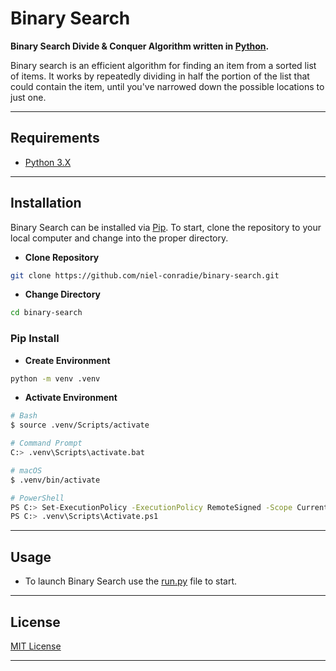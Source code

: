 # **Binary Search**

**Binary Search Divide & Conquer Algorithm written in [Python](https://www.python.org).**

Binary search is an efficient algorithm for finding an item from a sorted list of items. It works by repeatedly dividing in half the portion of the list that could contain the item, until you've narrowed down the possible locations to just one.

----
## **Requirements**

- [Python 3.X](https://www.python.org/downloads/)
----
## **Installation**

Binary Search can be installed via [Pip](https://pypi.org/project/pip/). To start, clone the repository to your local computer and change into the proper directory.

* **Clone Repository**
```bash
git clone https://github.com/niel-conradie/binary-search.git
```
* **Change Directory**
```bash
cd binary-search
```
### **Pip Install**

* **Create Environment**
```bash
python -m venv .venv
```
* **Activate Environment**
```bash
# Bash
$ source .venv/Scripts/activate

# Command Prompt
C:> .venv\Scripts\activate.bat

# macOS
$ .venv/bin/activate

# PowerShell
PS C:> Set-ExecutionPolicy -ExecutionPolicy RemoteSigned -Scope CurrentUser
PS C:> .venv\Scripts\Activate.ps1
```
----
## **Usage**

- To launch Binary Search use the [run.py](https://github.com/niel-conradie/binary-search/blob/master/binary-search/run.py) file to start.

----
## **License**

[MIT License](https://github.com/niel-conradie/Binary-Search/blob/master/LICENSE)

----